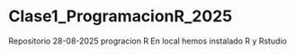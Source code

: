 # Clase1_ProgramacionR_2025
Repositorio 28-08-2025 progracion R
En local hemos instalado R y Rstudio
